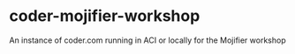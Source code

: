 # coder-mojifier-workshop
An instance of coder.com running in ACI or locally for the Mojifier workshop
